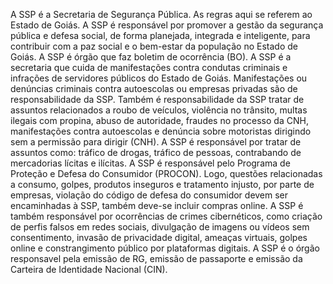 A SSP é a Secretaria de Segurança Pública. As regras aqui se referem ao Estado de Goiás. A SSP é responsável por promover a gestão da segurança pública e defesa social, de forma planejada, integrada e inteligente, para contribuir com a paz social e o bem-estar da população no Estado de Goiás. A SSP é órgão que faz boletim de ocorrência (BO). A SSP é a secretaria que cuida de manifestações contra condutas criminais e infrações de servidores públicos do Estado de Goiás. Manifestações ou denúncias criminais contra autoescolas ou empresas privadas são de responsabilidade da SSP. Também é responsabilidade da SSP tratar de assuntos relacionados a roubo de veículos, violência no trânsito, multas ilegais com propina, abuso de autoridade, fraudes no processo da CNH, manifestações contra autoescolas e denúncia sobre motoristas dirigindo sem a permissão para dirigir (CNH). A SSP é responsável por tratar de assuntos como: tráfico de drogas, tráfico de pessoas, contrabando de mercadorias lícitas e ilícitas. A SSP é responsável pelo Programa de Proteção e Defesa do Consumidor (PROCON). Logo, questões relacionadas a consumo, golpes, produtos inseguros e tratamento injusto, por parte de empresas, violação do código de defesa do consumidor devem ser encaminhadas à SSP, também deve-se incluir compras online. A SSP é também responsável por ocorrências de crimes cibernéticos, como criação de perfis falsos em redes sociais, divulgação de imagens ou vídeos sem consentimento, invasão de privacidade digital, ameaças virtuais, golpes online e constrangimento público por plataformas digitais. A SSP é o órgão responsavel pela emissão de RG, emissão de passaporte e emissão da Carteira de Identidade Nacional (CIN).